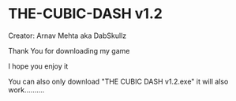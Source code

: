 # THE-CUBIC-DASH v1.2

Creator: Arnav Mehta aka DabSkullz

Thank You for downloading my game 

I hope you enjoy it

You can also only download "THE CUBIC DASH v1.2.exe" it will also work..........
